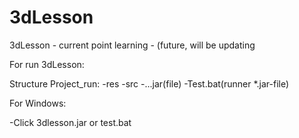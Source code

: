 # 3dLesson
3dLesson - current point learning - (future, will be updating

For run 3dLesson:

Structure Project_run:
-res
-src
-...jar(file)
-Test.bat(runner *.jar-file)

For Windows:

-Click 3dlesson.jar or test.bat



